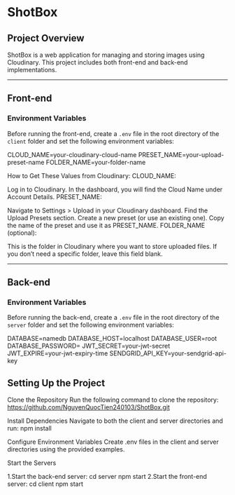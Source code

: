 # ShotBox

## Project Overview
ShotBox is a web application for managing and storing images using Cloudinary. This project includes both front-end and back-end implementations.

---

## Front-end

### Environment Variables

Before running the front-end, create a `.env` file in the root directory of the `client` folder and set the following environment variables:


CLOUD_NAME=your-cloudinary-cloud-name
PRESET_NAME=your-upload-preset-name
FOLDER_NAME=your-folder-name


How to Get These Values from Cloudinary:
CLOUD_NAME:

Log in to Cloudinary.
In the dashboard, you will find the Cloud Name under Account Details.
PRESET_NAME:

Navigate to Settings > Upload in your Cloudinary dashboard.
Find the Upload Presets section.
Create a new preset (or use an existing one).
Copy the name of the preset and use it as PRESET_NAME.
FOLDER_NAME (optional):

This is the folder in Cloudinary where you want to store uploaded files.
If you don’t need a specific folder, leave this field blank.


---

## Back-end

### Environment Variables

Before running the back-end, create a `.env` file in the root directory of the `server` folder and set the following environment variables:

DATABASE=namedb
DATABASE_HOST=localhost
DATABASE_USER=root
DATABASE_PASSWORD=
JWT_SECRET=your-jwt-secret
JWT_EXPIRE=your-jwt-expiry-time
SENDGRID_API_KEY=your-sendgrid-api-key

## Setting Up the Project
Clone the Repository
Run the following command to clone the repository: https://github.com/NguyenQuocTien240103/ShotBox.git

Install Dependencies
Navigate to both the client and server directories and run: npm install

Configure Environment Variables
Create .env files in the client and server directories using the provided examples.

Start the Servers

1.Start the back-end server:
cd server
npm start
2.Start the front-end server:
cd client
npm start

